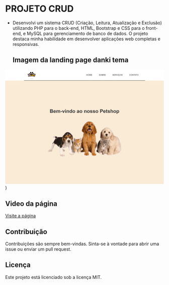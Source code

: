 # PROJETO CRUD

- Desenvolvi um sistema CRUD (Criação, Leitura, Atualização e Exclusão) utilizando PHP para o back-end, HTML, Bootstrap e CSS para o front-end, e MySQL para gerenciamento de banco de dados. O projeto destaca minha habilidade em desenvolver aplicações web completas e responsivas.

  ## Imagem da landing page danki tema
![Texto Alternativo](https://github.com/marcosoliveira253/petshop/blob/main/img/tela.png))

## Video da página
<a href="https://site-petshop.netlify.app/#" target="_blank">Visite a página</a>


## Contribuição

Contribuições são sempre bem-vindas. Sinta-se à vontade para abrir uma issue ou enviar um pull request.

## Licença

Este projeto está licenciado sob a licença MIT.
